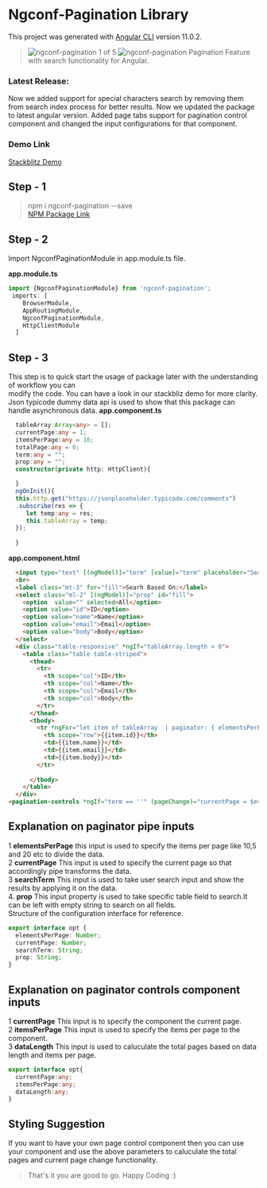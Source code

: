 # Ngconf-Pagination Library

This project was generated with [Angular CLI](https://github.com/angular/angular-cli) version 11.0.2.
> ![ngconf-pagination](https://img.icons8.com/flat_round/48/000000/wide-long-left-arrow.png "Prev Page")  1 of 5 ![ngconf-pagination](https://img.icons8.com/flat_round/48/000000/wide-long-right-arrow.png "Next Page") Pagination Feature with search functionality for Angular.  

### Latest Release: 
Now we added support for special characters search by removing them from search index process for better results. 
Now we updated the package to latest angular version.
Added page tabs support for pagination control component and changed the input configurations for that component.
### Demo Link   
[Stackblitz Demo](https://stackblitz.com/edit/ngconf-pagination "ngconf-pagination Demo") 

## Step - 1

> npm i ngconf-pagination --save  
[NPM Package Link](https://www.npmjs.com/package/ngconf-pagination "ngconf-pagination")  

## Step - 2  
Import NgconfPaginationModule in app.module.ts file.  

**app.module.ts**
```typescript
import {NgconfPaginationModule} from 'ngconf-pagination';
 imports: [
    BrowserModule,
    AppRoutingModule,
    NgconfPaginationModule,
    HttpClientModule
  ]
```

## Step - 3
This step is to quick start the usage of package later with the understanding of workflow you can  
modify the code. You can have a look in our stackbliz demo for more clarity. Json typicode dummy data api is used to show that this package can handle asynchronous data.
**app.component.ts**
```typescript
  tableArray:Array<any> = [];
  currentPage:any = 1;
  itemsPerPage:any = 10;
  totalPage:any = 0;
  term:any = "";
  prop:any = "";
  constructor(private http: HttpClient){

  } 
  ngOnInit(){
  this.http.get("https://jsonplaceholder.typicode.com/comments")
  .subscribe(res => {
     let temp:any = res;
     this.tableArray = temp;
  });
    
  }
```
**app.component.html**
```html
  <input type="text" [(ngModel)]="term" [value]="term" placeholder="Search">
  <br>
  <label class="mt-3" for="fill">Searh Based On:</label>
  <select class="ml-2" [(ngModel)]="prop" id="fill">
    <option  value="" selected>All</option>
    <option value="id">ID</option>
    <option value="name">Name</option>
    <option value="email">Email</option>
    <option value="body">Body</option>
  </select>
  <div class="table-responsive" *ngIf="tableArray.length > 0">
    <table class="table table-striped">
      <thead>
        <tr>
          <th scope="col">ID</th>
          <th scope="col">Name</th>
          <th scope="col">Email</th>
          <th scope="col">Body</th>
        </tr>
      </thead>
      <tbody>
        <tr *ngFor="let item of tableArray  | paginator: { elementsPerPage: itemsPerPage, currentPage: currentPage,searchTerm: term, prop: prop  } " >
          <th scope="row">{{item.id}}</th>
          <td>{{item.name}}</td>
          <td>{{item.email}}</td>
          <td>{{item.body}}</td>
        </tr>
        
      </tbody>
    </table>
  </div>
<pagination-controls *ngIf="term == ''" (pageChange)="currentPage = $event" [controls]="{currentPage: currentPage,itemsPerPage: itemsPerPage,dataLength: tableArray.length  }"></pagination-controls>
```

## Explanation on paginator pipe inputs 
1 **elementsPerPage** this input is used to specify the items per page like 10,5 and 20 etc to divide the data.  
2 **currentPage** This input is used to specify the current page so that accordingly pipe transforms the data.  
3 **searchTerm** This input is used to take user search input and show the results by applying it on the data.  
4. **prop** This input property is used to take specific table field to search.It can be left with empty string to search on all fields.   
Structure of the configuration interface for reference.
```typescript
export interface opt {
  elementsPerPage: Number;
  currentPage: Number;
  searchTerm: String;
  prop: String;
}
```  
## Explanation on paginator controls component inputs 
1 **currentPage** This input is to specify the component the current page.  
2 **itemsPerPage** This input is used to specify the items per page to the component.  
3 **dataLength** This input is used to caluculate the total pages based on data length and items per page.
```typescript
export interface opt{
  currentPage:any;
  itemsPerPage:any;
  dataLength:any;  
}
```  
## Styling Suggestion  
If you want to have your own page control component then you can use your component and use the above parameters to caluculate the total pages and current page change functionality.


> That's it you are good to go. Happy Coding :)
